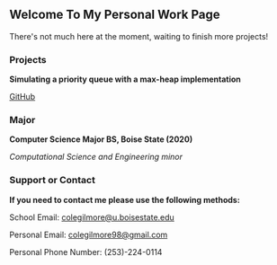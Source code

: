 ## Welcome To My Personal Work Page

There's not much here at the moment, waiting to finish more projects!

### Projects

**Simulating a priority queue with a max-heap implementation**

[GitHub](https://github.com/Colmine/colmine.github.io)


### Major

**Computer Science Major BS, Boise State (2020)**

*Computational Science and Engineering minor*


### Support or Contact

**If you need to contact me please use the following methods:**
  
School Email: colegilmore@u.boisestate.edu

Personal Email: colegilmore98@gmail.com

Personal Phone Number: (253)-224-0114
